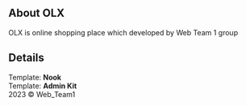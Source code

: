 ## About OLX

OLX is online shopping place which developed by Web Team 1 group

## Details

Template: <b>Nook</b> <br>
Template: <b>Admin Kit</b> <br>
2023 © Web_Team1
